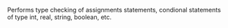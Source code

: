 Performs type checking of assignments statements, condional statements of type int, real, string, boolean, etc.
